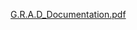 [G.R.A.D_Documentation.pdf](https://github.com/GradUJ/WebProject/files/8835533/G.R.A.D_Documentation.pdf)
